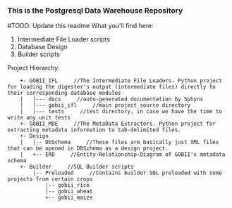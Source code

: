 ### This is the Postgresql Data Warehouse Repository 
#TODO: Update this readme
What you'll find here:
1. Intermediate File Loader scripts
2. Database Design
3. Builder scripts

Project Hierarchy:
```
	+- GOBII_IFL     //The Intermediate File Loaders. Python project for loading the digester's output (intermediate files) directly to their corresponding database modules
	|   |--- docs     //auto-generated documentation by Sphynx
	|   |--- gobii_ifl     //main project source directory
	|   |--- tests     //test directory, in case we have the time to write any unit tests
	+- GOBII_MDE     //The MetaData Extractors. Python project for extracting metadata information to tab-delimited files.
	+- Design
	|   |-- DbSchema     //These files are basically just XML files that can be opened in DBSchema as a design project.
	|   +-- ERD     //Entity-Relationship-Diagram of GOBII's metadata schema
	+- Builder     //SQL Builder scripts
	    |-- Preloaded     //Contains builder SQL preloaded with some projects from certain crops
		    |-- gobii_rice
		    |-- gobii_wheat
		    +-- gobii_maize
```
